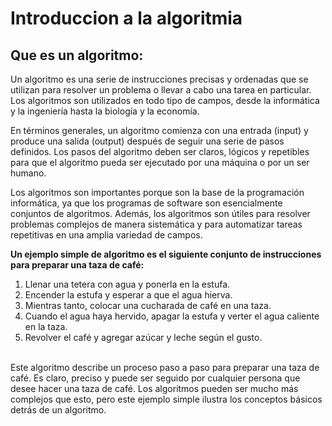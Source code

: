# Introduccion a la algoritmia
## **Que es un algoritmo:**
Un algoritmo es una serie de instrucciones precisas y ordenadas que se utilizan para resolver un problema o llevar a cabo una tarea en particular. Los algoritmos son utilizados en todo tipo de campos, desde la informática y la ingeniería hasta la biología y la economía.

En términos generales, un algoritmo comienza con una entrada (input) y produce una salida (output) después de seguir una serie de pasos definidos. Los pasos del algoritmo deben ser claros, lógicos y repetibles para que el algoritmo pueda ser ejecutado por una máquina o por un ser humano.

Los algoritmos son importantes porque son la base de la programación informática, ya que los programas de software son esencialmente conjuntos de algoritmos. Además, los algoritmos son útiles para resolver problemas complejos de manera sistemática y para automatizar tareas repetitivas en una amplia variedad de campos.

**Un ejemplo simple de algoritmo es el siguiente conjunto de instrucciones para preparar una taza de café:**

1. Llenar una tetera con agua y ponerla en la estufa.
2. Encender la estufa y esperar a que el agua hierva.
3. Mientras tanto, colocar una cucharada de café en una taza.
4. Cuando el agua haya hervido, apagar la estufa y verter el agua caliente en la taza.
5. Revolver el café y agregar azúcar y leche según el gusto.

<br>
Este algoritmo describe un proceso paso a paso para preparar una taza de café. Es claro, preciso y puede ser seguido por cualquier persona que desee hacer una taza de café. Los algoritmos pueden ser mucho más complejos que esto, pero este ejemplo simple ilustra los conceptos básicos detrás de un algoritmo.

<br>
